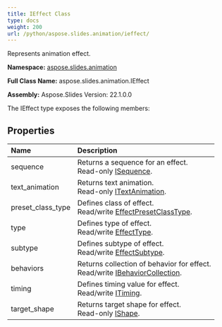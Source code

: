 ```yaml
---
title: IEffect Class
type: docs
weight: 200
url: /python/aspose.slides.animation/ieffect/
---
```


Represents animation effect.

**Namespace:** [aspose.slides.animation](/python/aspose.slides.animation/)

**Full Class Name:** aspose.slides.animation.IEffect

**Assembly:**  Aspose.Slides Version: 22.1.0.0

The IEffect type exposes the following members:
## **Properties**
|**Name**|**Description**|
| :- | :- |
|sequence|Returns a sequence for an effect.<br/>            Read-only [ISequence](/python/aspose.slides.animation/isequence/).|
|text_animation|Returns text animation.<br/>            Read-only [ITextAnimation](/python/aspose.slides.animation/itextanimation/).|
|preset_class_type|Defines class of effect.<br/>            Read/write [EffectPresetClassType](/python/aspose.slides.animation/effectpresetclasstype/).|
|type|Defines type of effect.<br/>            Read/write [EffectType](/python/aspose.slides.animation/effecttype/).|
|subtype|Defines subtype of effect.<br/>            Read/write [EffectSubtype](/python/aspose.slides.animation/effectsubtype/).|
|behaviors|Returns collection of behavior for effect.<br/>            Read/write [IBehaviorCollection](/python/aspose.slides.animation/ibehaviorcollection/).|
|timing|Defines timing value for effect.<br/>            Read/write [ITiming](/python/aspose.slides.animation/itiming/).|
|target_shape|Returns target shape for effect.<br/>            Read-only [IShape](/python/aspose.slides/ishape/).|
